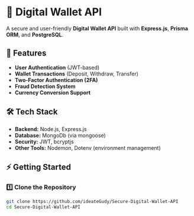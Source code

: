 # 🏦 Digital Wallet API

A secure and user-friendly **Digital Wallet API** built with **Express.js**, **Prisma ORM**, and **PostgreSQL**.

## 🚀 Features

- **User Authentication** (JWT-based)
- **Wallet Transactions** (Deposit, Withdraw, Transfer)
- **Two-Factor Authentication (2FA)**
- **Fraud Detection System**
- **Currency Conversion Support**

## 🛠 Tech Stack

- **Backend:** Node.js, Express.js
- **Database:** MongoDb (via mongoose)
- **Security:** JWT, bcryptjs
- **Other Tools:** Nodemon, Dotenv (environment management)

## ⚡ Getting Started

### 1️⃣ Clone the Repository

```bash
git clone https://github.com/ideateGudy/Secure-Digital-Wallet-API
cd Secure-Digital-Wallet-API

```
